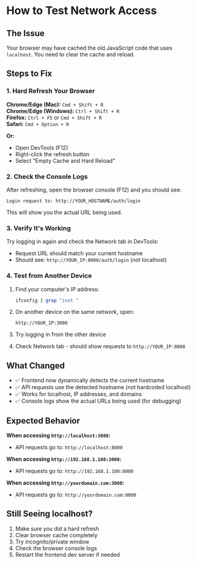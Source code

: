 # How to Test Network Access

## The Issue
Your browser may have cached the old JavaScript code that uses `localhost`. You need to clear the cache and reload.

## Steps to Fix

### 1. Hard Refresh Your Browser

**Chrome/Edge (Mac):** `Cmd + Shift + R`  
**Chrome/Edge (Windows):** `Ctrl + Shift + R`  
**Firefox:** `Ctrl + F5` or `Cmd + Shift + R`  
**Safari:** `Cmd + Option + R`

**Or:**
- Open DevTools (F12)
- Right-click the refresh button
- Select "Empty Cache and Hard Reload"

### 2. Check the Console Logs

After refreshing, open the browser console (F12) and you should see:
```
Login request to: http://YOUR_HOSTNAME/auth/login
```

This will show you the actual URL being used.

### 3. Verify It's Working

Try logging in again and check the Network tab in DevTools:
- Request URL should match your current hostname
- Should see: `http://YOUR_IP:8000/auth/login` (not localhost)

### 4. Test from Another Device

1. Find your computer's IP address:
   ```bash
   ifconfig | grep "inet "
   ```

2. On another device on the same network, open:
   ```
   http://YOUR_IP:3000
   ```

3. Try logging in from the other device

4. Check Network tab - should show requests to `http://YOUR_IP:8000`

## What Changed

- ✅ Frontend now dynamically detects the current hostname
- ✅ API requests use the detected hostname (not hardcoded localhost)
- ✅ Works for localhost, IP addresses, and domains
- ✅ Console logs show the actual URLs being used (for debugging)

## Expected Behavior

**When accessing `http://localhost:3000`:**
- API requests go to: `http://localhost:8000`

**When accessing `http://192.168.1.100:3000`:**
- API requests go to: `http://192.168.1.100:8000`

**When accessing `http://yourdomain.com:3000`:**
- API requests go to: `http://yourdomain.com:8000`

## Still Seeing localhost?

1. Make sure you did a hard refresh
2. Clear browser cache completely
3. Try incognito/private window
4. Check the browser console logs
5. Restart the frontend dev server if needed

